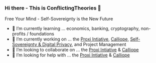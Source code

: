 ### Hi there - This is ConflictingTheories 👋

Free Your Mind - Self-Sovereignty is the New Future
- 🌱 I’m currently learning ... economics, banking, cryptography, non-profits / foundations
- 🔭 I’m currently working on ... the [Proxi Intiative](https://proxi.network), [Calliope](https://calliope.site), [Self-Sovereignty & Digital Privacy](https://sovereign.tips), and Project Management
- 👯 I’m looking to collaborate on ... the [Proxi Intiative](https://proxi.network) & [Calliope](https://calliope.site)
- 🤔 I’m looking for help with ... the [Proxi Intiative](https://proxi.network) & [Calliope](https://calliope.site)


<!--
**ConflictingTheories/ConflictingTheories** is a ✨ _special_ ✨ repository because its `README.md` (this file) appears on your GitHub profile.

Here are some ideas to get you started:

- 🔭 I’m currently working on ...
- 🌱 I’m currently learning ...
- 👯 I’m looking to collaborate on ...
- 🤔 I’m looking for help with ...
- 💬 Ask me about ...
- 📫 How to reach me: ...
- 😄 Pronouns: ...
- ⚡ Fun fact: ...
-->
